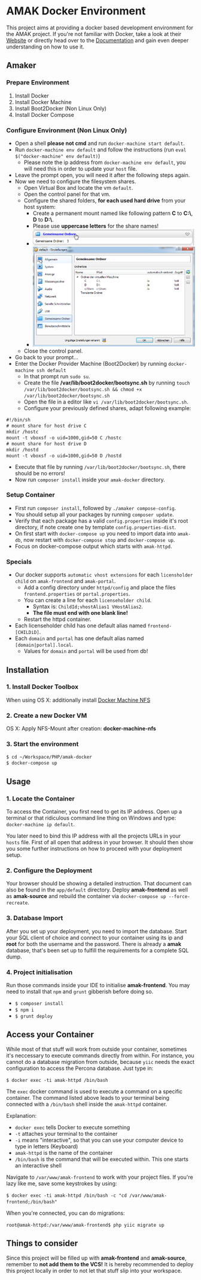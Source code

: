 # AMAK Docker Environment

This project aims at providing a docker based development environment for the AMAK project.
If you're not familiar with Docker, take a look at their [Website](https://www.docker.io) or directly
head over to the [Documentation](https://docs.docker.com/) and gain even deeper understanding on how to use it.

## Amaker

### Prepare Environment

1. Install Docker
2. Install Docker Machine
3. Install Boot2Docker (Non Linux Only)
4. Install Docker Compose

### Configure Environment (Non Linux Only)

- Open a shell **please not cmd** and run `docker-machine start default`.
- Run `docker-machine env default` and follow the instructions (run `eval $("docker-machine" env default)`)
  - Please note the ip address from `docker-machine env default`, you will need this in order to update your `host` file.
- Leave the prompt open, you will need it after the following steps again.
- Now we need to configure the filesystem shares.
  - Open Virtual Box and locate the vm `default`.
  - Open the control panel for that vm.
  - Configure the shared folders, **for each used hard drive** from your host system:
    - Create a permanent mount named like following pattern **C** to **C:\\**, **D** to **D:\\**.
    - Please use **uppercase letters** for the share names!
    - ![Virtual Box Shared Folders Link](./docs/virtualbox-shared-folders-link.jpg "Virtual Box Shared Folders Link")
    - ![Virtual Box Shared Folders Dialog](./docs/virtualbox-shared-folders.jpg "Virtual Box Shared Folders Dialog")
  - Close the control panel.
- Go back to your prompt... 
 - Enter the Docker Provider Machine (Boot2Docker) by running `docker-machine ssh default`
    - In that prompt run `sudo su`.
    - Create the file **/var/lib/boot2docker/bootsync.sh** by running 
      `touch /var/lib/boot2docker/bootsync.sh && chmod +x /var/lib/boot2docker/bootsync.sh`
    - Open the file in a editor like `vi /var/lib/boot2docker/bootsync.sh`.
    - Configure your previously defined shares, adapt following example:

```shell
#!/bin/sh
# mount share for host drive C
mkdir /hostc
mount -t vboxsf -o uid=1000,gid=50 C /hostc
# mount share for host drive D
mkdir /hostd
mount -t vboxsf -o uid=1000,gid=50 D /hostd
```

- Execute that file by running `/var/lib/boot2docker/bootsync.sh`, there should be no errors!
- Now run `composer install` inside your `amak-docker` directory.

### Setup Container

- First run `composer install`, followed by `./amaker compose-config`.
- You should setup all your packages by running `composer update`.
- Verify that each package has a valid `config.properties` inside it's root directory, if note create one by template `config.properties-dist`.
- On first start with `docker-compose up` you need to import data into `amak-db`, now restart with `docker-compose stop` and `docker-compose up`.
- Focus on docker-compose output which starts with `amak-httpd`. 


### Specials

- Our docker supports `automatic vhost extensions` for each `licensholder child` on `amak-frontend` and `amak-portal`.
  - Add a config directory under `httpd/config` and place the files `frontend.properties` or `portal.properties`.
  - You can create a line for each `licenseholder child`.
    - Syntax is: `ChildId;vhostAlias1 VHostAlias2`.
    - **The file must end with one blank line!**
  - Restart the httpd container. 
- Each licenseholder child has one default alias named `frontend-[CHILDiD]`.
- Each `domain` and `portal` has one default alias named `[domain|portal].local`.
  - Values for `domain` and `portal` will be used from db!  

## Installation
### 1. Install Docker Toolbox
When using OS X: additionally install [Docker Machine NFS](https://github.com/adlogix/docker-machine-nfs)

### 2. Create a new Docker VM
OS X: Apply NFS-Mount after creation: **docker-machine-nfs**

### 3. Start the environment
```shell
$ cd ~/Workspace/PHP/amak-docker
$ docker-compose up
```

## Usage
### 1. Locate the Container
To access the Container, you first need to get its IP address. Open up a terminal or that ridiculous command line thing
on Windows and type: `docker-machine ip default`.

You later need to bind this IP address with all the projects URLs in your `hosts` file. First of all open that address
in your browser. It should then show you some further instructions on how to proceed with your deployment setup.

### 2. Configure the Deployment
Your browser should be showing a detailed instruction. That document can also be found in the `app/default` directory.
Deploy **amak-frontend** as well as **amak-source** and rebuild the container via `docker-compose up --force-recreate`.

### 3. Database Import
After you set up your deployment, you need to import the database. Start your SQL client of choice and connect to your
container using its ip and **root** for both the username and the password. There is already a **amak** database, that's
been set up to fulfill the requirements for a complete SQL dump.

### 4. Project initialisation
Run those commands inside your IDE to initialise **amak-frontend**. You may need to install that `npm` and `grunt`
gibberish before doing so.
- `$ composer install`
- `$ npm i`
- `$ grunt deploy`

## Access your Container
While most of that stuff will work from outside your container, sometimes it's neccessary to execute commands directly
from within. For instance, you cannot do a database migration from outside, because `yiic` needs the exact configuration
to access the Percona database. Just type in:

`$ docker exec -ti amak-httpd /bin/bash`

The `exec` docker command is used to execute a command on a specific container. The command listed above leads to your
terminal being connected with a `/bin/bash` shell inside the `amak-httpd` container.

Explanation:
- `docker exec` tells Docker to execute something
- `-t` attaches your terminal to the container
- `-i` means "interactive", so that you can use your computer device to type in letters (Keyboard)
- `amak-httpd` is the name of the container
- `/bin/bash` is the command that will be executed within. This one starts an interactive shell

Navigate to `/var/www/amak-frontend` to work with your project files. If you're lazy like me, save some keystrokes by
using:

`$ docker exec -ti amak-httpd /bin/bash -c "cd /var/www/amak-frontend;/bin/bash"`

When you're connected, you can do migrations:

`root@amak-httpd:/var/www/amak-frontend$ php yiic migrate up`


## Things to consider
Since this project will be filled up with **amak-frontend** and **amak-source**, remember to **not add them to the VCS!**
It is hereby recommended to deploy this project locally in order to not let that stuff slip into your workspace.

